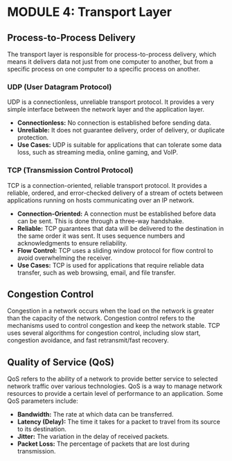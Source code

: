# MODULE 4: Transport Layer

## Process-to-Process Delivery
The transport layer is responsible for process-to-process delivery, which means it delivers data not just from one computer to another, but from a specific process on one computer to a specific process on another.

### UDP (User Datagram Protocol)
UDP is a connectionless, unreliable transport protocol. It provides a very simple interface between the network layer and the application layer.
-   **Connectionless:** No connection is established before sending data.
-   **Unreliable:** It does not guarantee delivery, order of delivery, or duplicate protection.
-   **Use Cases:** UDP is suitable for applications that can tolerate some data loss, such as streaming media, online gaming, and VoIP.

### TCP (Transmission Control Protocol)
TCP is a connection-oriented, reliable transport protocol. It provides a reliable, ordered, and error-checked delivery of a stream of octets between applications running on hosts communicating over an IP network.
-   **Connection-Oriented:** A connection must be established before data can be sent. This is done through a three-way handshake.
-   **Reliable:** TCP guarantees that data will be delivered to the destination in the same order it was sent. It uses sequence numbers and acknowledgments to ensure reliability.
-   **Flow Control:** TCP uses a sliding window protocol for flow control to avoid overwhelming the receiver.
-   **Use Cases:** TCP is used for applications that require reliable data transfer, such as web browsing, email, and file transfer.

## Congestion Control
Congestion in a network occurs when the load on the network is greater than the capacity of the network. Congestion control refers to the mechanisms used to control congestion and keep the network stable. TCP uses several algorithms for congestion control, including slow start, congestion avoidance, and fast retransmit/fast recovery.

## Quality of Service (QoS)
QoS refers to the ability of a network to provide better service to selected network traffic over various technologies. QoS is a way to manage network resources to provide a certain level of performance to an application. Some QoS parameters include:
-   **Bandwidth:** The rate at which data can be transferred.
-   **Latency (Delay):** The time it takes for a packet to travel from its source to its destination.
-   **Jitter:** The variation in the delay of received packets.
-   **Packet Loss:** The percentage of packets that are lost during transmission.